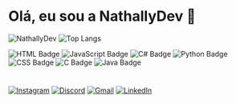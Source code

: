 # Olá, eu sou a NathallyDev 🍒

![NathallyDev](https://github-readme-stats.vercel.app/api?username=NathallyDev&show_icons=true&theme=dracula&hide_title=true&hide=prs,issues&count_private=true&include_all_commits=true&line_height=43)
![Top Langs](https://github-readme-stats.vercel.app/api/top-langs/?username=NathallyDev&layout=compact&theme=dracula&hide_title=true&count_private=true&langs_count=10&line_height=22)

![HTML Badge](https://img.shields.io/badge/HTML-E34F26?style=flat&logo=html5&logoColor=white)
![JavaScript Badge](https://img.shields.io/badge/JavaScript-F7DF1E?style=flat&logo=javascript&logoColor=black)
![C# Badge](https://img.shields.io/badge/C%23-239120?style=flat&logo=c-sharp&logoColor=white)
![Python Badge](https://img.shields.io/badge/Python-3776AB?style=flat&logo=python&logoColor=white)
![CSS Badge](https://img.shields.io/badge/CSS-1572B6?style=flat&logo=css3&logoColor=white)
![C Badge](https://img.shields.io/badge/C-00599C?style=flat&logo=c&logoColor=white)
![Java Badge](https://img.shields.io/badge/Java-007396?style=flat&logo=java&logoColor=white)


#

[![Instagram](https://img.shields.io/badge/Instagram-E4405F?style=flat&logo=instagram&logoColor=white)](https://www.instagram.com/NathallyDev)
[![Discord](https://img.shields.io/badge/Discord-7289DA?style=flat&logo=discord&logoColor=white)](https://discord.com/users/nittryzinha)
[![Gmail](https://img.shields.io/badge/Gmail-D14836?style=flat&logo=gmail&logoColor=white)](mailto:nathally.dev@gmail.com)
[![LinkedIn](https://img.shields.io/badge/LinkedIn-0A66C2?style=flat&logo=linkedin&logoColor=white)](https://www.linkedin.com/in/seu-linkedin)
